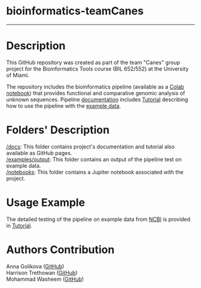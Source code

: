 # bioinformatics-teamCanes
---
# Description
This GitHub repository was created as part of the team "Canes" group project for the Bioinformatics Tools course (BIL 652/552) at the University of Miami.

The repository includes the bioinformatics pipeline (available as a [Colab notebook](https://colab.research.google.com/github/luquelab/bioinformatics-teamCanes/blob/main/notebook/main_pipeline.ipynb)) that provides functional and comparative genomic analysis of unknown sequences. Pipeline [documentation](https://github.com/luquelab/bioinformatics-teamCanes/tree/main/docs/Documentation.md) includes [Tutorial](https://github.com/luquelab/bioinformatics-teamCanes/tree/main/docs/Tutorial.md) describing how to use the pipeline with the [example data](https://github.com/luquelab/bioinformatics-teamCanes/tree/main/examples/sequences.fasta). 

# Folders' Description
[/docs](https://github.com/luquelab/bioinformatics-teamCanes/tree/main/docs): This folder contains project's documentation and tutorial also available as GitHub pages.  
[/examples/output](https://github.com/luquelab/bioinformatics-teamCanes/tree/main/examples/output): This folder contains an output of the pipeline test on example data.  
[/notebooks](https://github.com/luquelab/bioinformatics-teamCanes/tree/main/notebooks): This folder contains a Jupiter notebook associated with the project. 

# Usage Example
The detailed testing of the pipeline on example data from [NCBI](https://www.ncbi.nlm.nih.gov/) is provided in [Tutorial](https://github.com/luquelab/bioinformatics-teamCanes/tree/main/docs/Tutorial.md). 

# Authors Contribution
Anna Golikova ([GitHub](https://github.com/anna-golikova))  
Harrison Trethowan ([GitHub](https://github.com/HJTrethowan))  
Mohammad Washeem ([GitHub](https://github.com/mowasheem1))  
